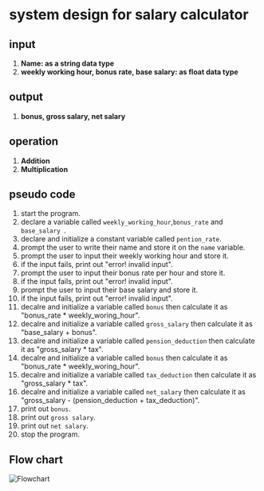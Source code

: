 # system design for salary calculator

## input
1. **Name: as a string data type**
2. **weekly working hour, bonus rate, base salary: as float data type**

## output
1. **bonus, gross salary, net salary**

## operation
1. **Addition**
2. **Multiplication**

## pseudo code
1. start the program.
2. declare a variable called `weekly_working_hour`,`bonus_rate` and  `base_salary `.
3. declare and initialize a constant variable called `pention_rate`.
4. prompt the user to write their name and store it on the `name` variable.
5. prompt the user to input their weekly working hour and store it.
6. if the input fails, print out "error! invalid input".
7. prompt the user to input their bonus rate per hour and store it.
8. if the input fails, print out "error! invalid input".
9. prompt the user to input their base salary and store it.
10. if the input fails, print out "error! invalid input".
11. decalre and initialize a variable called `bonus` then calculate it as "bonus_rate * weekly_woring_hour".
12. decalre and initialize a variable called `gross_salary` then calculate it as "base_salary + bonus".
13. decalre and initialize a variable called `pension_deduction` then calculate it as "gross_salary * tax".
14. decalre and initialize a variable called `bonus` then calculate it as "bonus_rate * weekly_woring_hour".
15. decalre and initialize a variable called `tax_deduction` then calculate it as "gross_salary * tax".
16. decalre and initialize a variable called `net_salary` then calculate it as "gross_salary - (pension_deduction + tax_deduction)".
17. print out `bonus`.
18. print out `gross salary`.
19. print out `net salary`.
20. stop the program.

## Flow chart
![Flowchart]()


   
